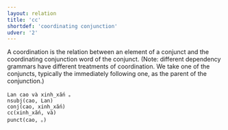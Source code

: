 ```yaml
---
layout: relation
title: 'cc'
shortdef: 'coordinating conjunction'
udver: '2'
---
```


A coordination is the relation between an element of a conjunct and the coordinating conjunction
word of the conjunct. (Note: different dependency grammars have different treatments of
coordination. We take one of the conjuncts, typically the immediately following one, as the
parent of the conjunction.)

~~~ sdparse
Lan cao và xinh_xắn 。
nsubj(cao, Lan)
conj(cao, xinh_xắn)
cc(xinh_xắn, và)
punct(cao, 。)
~~~

<!-- Interlanguage links updated Po 6. listopadu 2023, 21:42:33 CET -->
